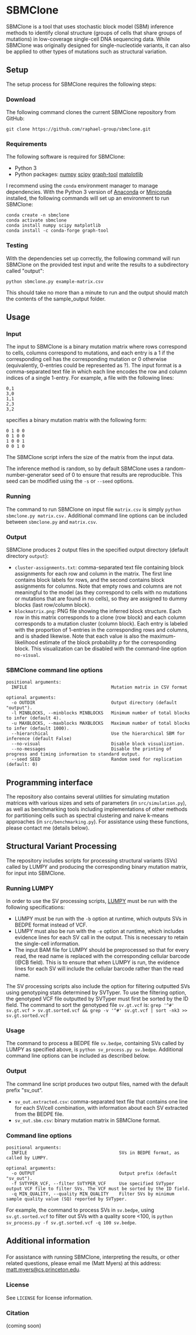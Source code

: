 # SBMClone #

SBMClone is a tool that uses stochastic block model (SBM) inference methods to identify clonal structure (groups of cells that share groups of mutations) in low-coverage single-cell DNA sequencing data.
While SBMClone was originally designed for single-nucleotide variants, it can also be applied to other types of mutations such as structural variation. 

Setup
------------------------
The setup process for SBMClone requires the following steps:

### Download
The following command clones the current SBMClone repository from GitHub:

    git clone https://github.com/raphael-group/sbmclone.git

### Requirements
The following software is required for SBMClone:

* Python 3
* Python packages: [numpy](https://numpy.org/) [scipy](https://www.scipy.org/scipylib/index.html) [graph-tool](https://graph-tool.skewed.de/) [matplotlib](https://matplotlib.org/)

I recommend using the `conda` environment manager to manage dependencies. With the Python 3 version of [Anaconda](https://www.anaconda.com/products/individual)  or [Miniconda](https://docs.conda.io/en/latest/miniconda.html) installed, the following commands will set up an environment to run SBMClone:
```
conda create -n sbmclone
conda activate sbmclone
conda install numpy scipy matplotlib
conda install -c conda-forge graph-tool 
```

### Testing
With the dependencies set up correctly, the following command will run SBMClone on the provided test input and write the results to a subdirectory called "output":

    python sbmclone.py example-matrix.csv

This should take no more than a minute to run and the output should match the contents of the sample_output folder.

Usage
----------------
### Input
The input to SBMClone is a binary mutation matrix where rows correspond to cells, columns correspond to mutations, and each entry is a 1 if the corresponding cell has the corresponding mutation or 0 otherwise (equivalently, 0-entries could be represented as ?). The input format is a comma-separated text file in which each line encodes the row and column indices of a single 1-entry. For example, a file with the following lines:

```
0,1
3,0
1,1
2,3
3,2
```

specifies a binary mutation matrix with the following form:
```
0 1 0 0
0 1 0 0
1 0 0 1
0 0 1 0
```

The SBMClone script infers the size of the matrix from the input data. 

The inference method is random, so by default SBMClone uses a random-number-generator seed of 0 to ensure that results are reproducible. This seed can be modified using the `-s` or `--seed` options.

### Running
The command to run SBMClone on input file `matrix.csv` is simply `python sbmclone.py matrix.csv.` Additional command line options can be included between `sbmclone.py` and `matrix.csv`.

### Output
SBMClone produces 2 output files in the specified output directory (default directory `output`):
* `cluster-assignments.txt`: comma-separated text file containing block assignments for each row and column in the matrix. The first line contains block labels for rows, and the second contains block assignments for columns. Note that empty rows and columns are not meaningful to the model (as they correspond to cells with no mutations or mutations that are found in no cells), so they are assigned to dummy blocks (last row/column block).
* `blockmatrix.png`: PNG file showing the inferred block structure. Each row in this matrix corresponds to a clone (row block) and each column corresponds to a mutation cluster (column block). Each entry is labeled with the proportion of 1-entries in the corresponding rows and columns, and is shaded likewise. Note that each value is also the maximum-likelihood estimate of the block probability *p* for the corresponding block. This visualization can be disabled with the command-line option `no-visual`.

### SBMClone command line options
```
positional arguments:
  INFILE                                Mutation matrix in CSV format

optional arguments:
  -o OUTDIR                             Output directory (default "output").
  -l MINBLOCKS, --minblocks MINBLOCKS   Minimum number of total blocks to infer (default 4).
  -u MAXBLOCKS, --maxblocks MAXBLOCKS   Maximum number of total blocks to infer (default 1000).
  --hierarchical                        Use the hierarchical SBM for inference (default False)
  --no-visual                           Disable block visualization.
  --no-messages                         Disable the printing of progress and timing information to standard output.
  --seed SEED                           Random seed for replication (default: 0)
```

Programming interface
----------------
The repository also contains several utilities for simulating mutation matrices with various sizes and sets of parameters (in `src/simulation.py`), as well as benchmarking tools including implementations of other methods for partitioning cells such as spectral clustering and naive k-means approaches (in `src/benchmarking.py`). For assistance using these functions, please contact me (details below).


Structural Variant Processing
----------------
The repository includes scripts for processing structural variants (SVs) called by LUMPY and producing the corresponding binary mutation matrix, for input into SBMClone. 

### Running LUMPY
In order to use the SV processing scripts, [LUMPY](https://github.com/arq5x/lumpy-sv) must be run with the following specifications:
 
* LUMPY must be run with the `-b` option at runtime, which outputs SVs in BEDPE format instead of VCF. 
* LUMPY must also be run with the `-e` option at runtime, which includes evidence lines for each SV call in the output. This is necessary to retain the single-cell information. 
* The input BAM file for LUMPY should be preprocessed so that for every read, the read name is replaced with the corresponding cellular barcode (@CB field). This is to ensure that when LUMPY is run, the evidence lines for each SV will include the cellular barcode rather than the read name.

The SV processing scripts also include the option for filtering outputted SVs using genotyping stats determined by SVTyper. To use the filtering option, the genotyped VCF file outputted by SVTyper must first be sorted by the ID field. The command to sort the genotyped file `sv.gt.vcf` is:
`grep '^#' sv.gt.vcf > sv.gt.sorted.vcf && grep -v '^#' sv.gt.vcf | sort -nk3 >> sv.gt.sorted.vcf`

### Usage
The command to process a BEDPE file `sv.bedpe`, containing SVs called by LUMPY as specified above, is `python sv_process.py sv.bedpe`. Additional command line options can be included as described below.

### Output
The command line script produces two output files, named with the default prefix "sv_out".
* `sv_out.extracted.csv`: comma-separated text file that contains one line for each SV/cell combination, with information about each SV extracted from the BEDPE file. 
* `sv_out.sbm.csv`: binary mutation matrix in SBMClone format.

### Command line options
```
positional arguments:
  INFILE                                   SVs in BEDPE format, as called by LUMPY.

optional arguments:
  -o OUTPUT                                Output prefix (default "sv_out").
  -f SVTYPER_VCF, --filter SVTYPER_VCF     Use specified SVTyper output VCF file to filter SVs. The VCF must be sorted by the ID field.
  -q MIN_QUALITY, --quality MIN_QUALITY    Filter SVs by minimum sample quality value (SQ) reported by SVTyper. 
```

For example, the command to process SVs in `sv.bedpe`, using `sv.gt.sorted.vcf` to filter out SVs with a quality score <100, is `python sv_process.py -f sv.gt.sorted.vcf -q 100 sv.bedpe`.


Additional information
----------------
###
For assistance with running SBMClone, interpreting the results, or other related questions, please email me (Matt Myers) at this address: [matt.myers@cs.princeton.edu](mailto:matt.myers@cs.princeton.edu).

### License
See `LICENSE` for license information.

### Citation
(coming soon)
